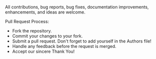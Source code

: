 All contributions, bug reports, bug fixes, documentation improvements, enhancements, and ideas are welcome.

Pull Request Process:
- Fork the repository.
- Commit your changes to your fork.
- Submit a pull request. Don't forget to add yourself in the Authors file!
- Handle any feedback before the request is merged.
- Accept our sincere Thank You!
